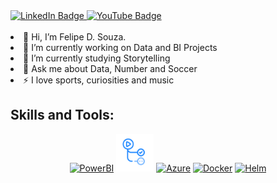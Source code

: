 <div id="badges">
  <a href="https://www.linkedin.com/in/felipe-d-souza-171345265">
    <img src="https://img.shields.io/badge/LinkedIn-blue?style=for-the-badge&logo=linkedin&logoColor=white" alt="LinkedIn Badge"/>
  </a>
  <a href="https://www.youtube.com/channel/UCoBtLeFHDpG6YTkAhQ974gA">
    <img src="https://img.shields.io/badge/YouTube-red?style=for-the-badge&logo=youtube&logoColor=white" alt="YouTube Badge"/>
  </a>
</div>
</br>
<li>👋 Hi, I’m Felipe D. Souza.</li>
<li>🔭 I’m currently working on Data and BI Projects</li>
<li>🌱 I’m currently studying Storytelling</li>
<li>💬 Ask me about Data, Number and Soccer</li>
<li>⚡ I love sports, curiosities and music</li>

## Skills and Tools: <div>
<p align="center">
  <a href="https://www.microsoft.com/en-us/power-platform/products/power-bi" target="_blank" rel="noreferrer"> <img src="https://images.datacamp.com/image/upload/v1724169856/image_ff55d03003.png" title="Kubernetes" alt="PowerBI" width="60" height="60"/></a>
  <a href="https://github.com/features/actions" target="_blank" rel="noreferrer"> <img src="https://raw.githubusercontent.com/github/explore/2c7e603b797535e5ad8b4beb575ab3b7354666e1/topics/actions/actions.png" title="GitHub Actions" alt="GitHub Actions" width="60" height="60"/></a>
  <a href="https://azure.microsoft.com/" target="_blank" rel="noreferrer"> <img src="https://encrypted-tbn0.gstatic.com/images?q=tbn:ANd9GcSLDJHCPEwjND1n8zRkZij43mASb-r5NFAh5A&s" title="Azure" alt="Azure" width="60" height="60"/></a> 
  <a href="https://www.docker.com/" target="_blank" rel="noreferrer"> <img src="https://encrypted-tbn0.gstatic.com/images?q=tbn:ANd9GcTqea62MI9LsCBEPZ4WCRjBO7eKY08zYXacGg&s" title="Docker" alt="Docker" width="60" height="60"/></a>
  <a href="https://www.docker.com/" target="_blank" rel="noreferrer"> <img src="https://helm.sh/img/helm.svg" title="Helm" alt="Helm" width="60" height="60"/></a>
</p>
